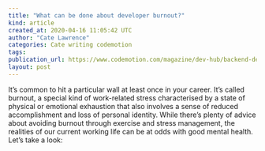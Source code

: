 ```yaml
---
title: "What can be done about developer burnout?"
kind: article
created_at: 2020-04-16 11:05:42 UTC
author: "Cate Lawrence"
categories: Cate writing codemotion
tags: 
publication_url: https://www.codemotion.com/magazine/dev-hub/backend-dev/fight-developer-burnout/
layout: post
---
```

It’s common to hit a particular wall at least once in your career. It’s called burnout, a special kind of work-related stress characterised by a state of physical or emotional exhaustion that also involves a sense of reduced accomplishment and loss of personal identity. While there’s plenty of advice about avoiding burnout through exercise and stress management, the realities of our current working life can be at odds with good mental health. Let’s take a look:


